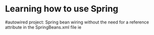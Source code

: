 # Learning how to use Spring

#autowired project: 
  Spring bean wiring without the need for a reference attribute in the  SpringBeans.xml file
  ie 
    <bean id="myAppBean" class="com.shnooga.MyApp">
        <property name="helloWorld" ref="helloBean" />
    </bean>
